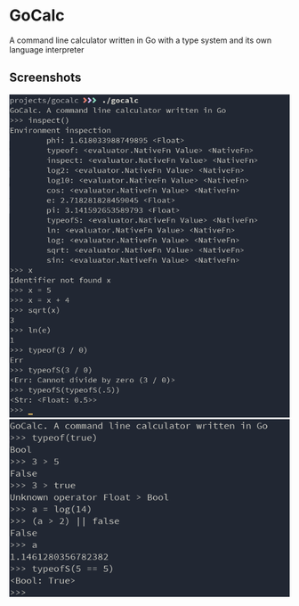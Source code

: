 # GoCalc
A command line calculator written in Go with a type system and its own language interpreter


## Screenshots
![Showcase](screenshots/1.png)
![Showcase2](screenshots/2.png)

